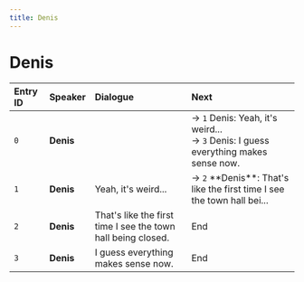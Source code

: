 ```yaml
---
title: Denis
---
```


# Denis


| Entry ID | Speaker | Dialogue | Next |
| :------- | :------ | :------- | :------------ |
| `0` | **Denis** |  | → `1` Denis: Yeah, it's weird\.\.\.<br>→ `3` Denis: I guess everything makes sense now\. |
| `1` | **Denis** | Yeah, it's weird\.\.\. | → `2` \*\*Denis\*\*: That's like the first time I see the town hall bei\.\.\. |
| `2` | **Denis** | That's like the first time I see the town hall being closed\. | End |
| `3` | **Denis** | I guess everything makes sense now\. | End |
